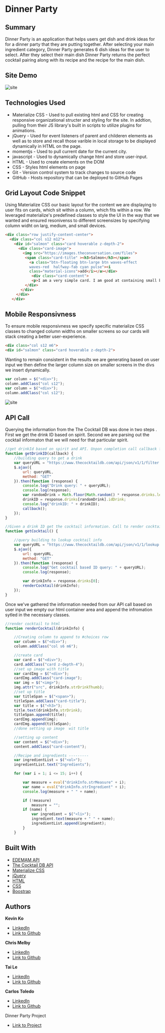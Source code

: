 # Dinner Party



## Summary 
Dinner Party is an application that helps users get dish and drink ideas for for a dinner party that they are putting together. After selecting your main ingredient category, Dinner Party generates 6 dish ideas for the user to select. 
After they select their main dish Dinner Party returns the perfect cocktail pairing along with its recipe and the recipe for the main dish. 



## Site Demo
 ![site](https://media.giphy.com/media/LMR6hg0e0eTLVujUB8/giphy.gif)

 
## Technologies Used
- Materialize CSS - Used to pull existing html and CSS for creating responsive organizational structer and styling for the site. In addtion, pulling from their JS library's built in scripts to utilize plugins for animations.
- jQuery - Used for event listeners of parent and childeren elements as well as to store and recall those varible in local      storage to be displayed dynamically in HTML on the page.
- momentjs - Used to pull current date for the current city.
- javascript - Used to dynamically change html and store user-input.
- HTML - Used to create elements on the DOM
- CSS - Styles html elements on page
- Git - Version control system to track changes to source code
- GitHub - Hosts repository that can be deployed to GitHub Pages
 


## Grid Layout Code Snippet
Using Materialize CSS our basic layout for the content we are displaying to user fits on cards, which sit within a column, which fits within a row. We leveraged materialize's predefined classes to style the UI in the way that we wanted and ensured resonivenss to different screensizes by specifying column widht on larg, medium, and small devices.


```html
<div class="row justify-content-center">
  <div class="col s12 m12">
    <div id="salmon" class="card hoverable z-depth-2">
      <div class="card-image">
        <img src="https://images.theconversation.com/files">
         <span class="card-title" ><h3>Salmon</h3></span>
           <a class="btn-floating btn-large btn waves-effect 
           waves-red  halfway-fab cyan pulse"><i
           class="material-icons">add</i></a></div>
            <div class="card-content">
            <p>I am a very simple card. I am good at containing small bits of information.</p>
         </div>
       </div>
     </div>
   </div>

```

## Mobile Responsivness
To ensure mobile responsivness we specify specific materialize CSS classes to changed column widths on smaller screens so our cards will stack creating a better user-experience.
```html
<div class="col s12 m6">	
<div id="salmon" class="card hoverable z-depth-2">
```
Wanting to remain consistent in the results we are generating based on user input we then define the larger column size on smaller screens in the divs we insert dynamically.
```js
var column = $("<div>");
column.addClass("col s12");
var column = $("<div>");
column.addClass("col s12");
```

![site](https://media.giphy.com/media/lqMd8zCm1ZpdnfS4sU/giphy.gif)

## API Call 
Querying the information from the The Cocktail DB was done in two steps . First we get the drink ID based on spirit. Second we are parsing out the cocktail informaton that we will need for that particular spirit. 
```js
//get drinkId based on spirit and API. Unpon completion call callback function
function getDrinkID(callback) {
    //building query to get a drink
    var queryURL = "https://www.thecocktaildb.com/api/json/v1/1/filter.php?i=" + spirit;
    $.ajax({
        url: queryURL,
        method: "GET"
    }).then(function (response) {
        console.log("Drink query: " + queryURL);
        console.log(response);
        var randomDrink = Math.floor(Math.random() * response.drinks.length);
        drinkID = response.drinks[randomDrink].idDrink;
        console.log("drinkID: " + drinkID);
        callback();
    });
}

//Given a drink ID get the cocktail information. Call to render cocktail pnce information is completely retireved
function getCocktail() {

    //query building to lookup cocktail info
    var queryURL = "https://www.thecocktaildb.com/api/json/v1/1/lookup.php?i=" + drinkID;
    $.ajax({
        url: queryURL,
        method: "GET"
    }).then(function (response) {
        console.log("Get cocktail based ID query: " + queryURL);
        console.log(response);

        var drinkInfo = response.drinks[0];
        renderCocktail(drinkInfo);
    });
}


```
Once we've gathered the information needed from our API call based on user input we empty our html container area and append the infromation sytled in the necessary classes.
```js
//render cocktail to html
function renderCocktail(drinkInfo) {

    //Creating column to append to #choices row
    var column = $("<div>");
    column.addClass("col s6 m6");

    //create card
    var card = $("<div>");
    card.addClass("card z-depth-4");
    //set up image with title
    var cardImg = $("<div>");
    cardImg.addClass("card-image");
    var img = $("<img>");
    img.attr("src", drinkInfo.strDrinkThumb);
    //set up title
    var titleSpan = $("<span>");
    titleSpan.addClass("card-title");
    var title = $("<h3>");
    title.text(drinkInfo.strDrink);
    titleSpan.append(title);
    cardImg.append(img);
    cardImg.append(titleSpan);
    //done setting up image  wit title

    //setting up content
    var content = $("<div>");
    content.addClass("card-content");

    //Recipe and ingredients ---------
    var ingredientList = $("<ol>");
    ingredientList.text("Ingredients");

    for (var i = 1; i <= 15; i++) {

        var measure = eval("drinkInfo.strMeasure" + i);
        var name = eval("drinkInfo.strIngredient" + i);
        console.log(measure + " " + name);

        if (!measure)
            measure = "";
        if (name) {
            var ingredient = $("<li>");
            ingredient.text(measure + " " + name);
            ingredientList.append(ingredient);
        }
    }

```


## Built With

* [EDEMAM API](https://developer.edamam.com/)
* [The Cocktail DB API](https://www.thecocktaildb.com/api.php)
* [Materialize CSS](http://archives.materializecss.com/0.100.2/about.html)
* [jQuery](https://api.jquery.com/)
* [HTML](https://developer.mozilla.org/en-US/docs/Web/HTML)
* [CSS](https://developer.mozilla.org/en-US/docs/Web/CSS)
* [Boostrap](https://getbootstrap.com/)

## Authors


**Kevin Ko** 
- [LinkedIn](#)
- [Link to Github]()

**Chris Melby**
- [LinkedIn](https://www.linkedin.com/in/chris-melby-71106b126/)
- [Link to Github](https://github.com/cmelby)

**Tai Le** 
- [LinkedIn](#)
- [Link to Github](#)

**Carlos Toledo** 
- [LinkedIn](#)
- [Link to Github](#)


Dinner Party Project
- [Link to Project](https://github.com/kokevin678/project1)
